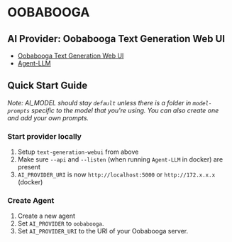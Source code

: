 # OOBABOOGA

## AI Provider: Oobabooga Text Generation Web UI

- [Oobabooga Text Generation Web UI](https://github.com/oobabooga/text-generation-webui)
- [Agent-LLM](https://github.com/Josh-XT/Agent-LLM)

## Quick Start Guide
_Note: AI_MODEL should stay `default` unless there is a folder in `model-prompts` specific to the model that you're using. You can also create one and add your own prompts._

### Start provider locally
1. Setup `text-generation-webui` from above
1. Make sure `--api` and `--listen` (when running `Agent-LLM` in docker) are present
1. `AI_PROVIDER_URI` is now `http://localhost:5000` or `http://172.x.x.x` (docker)

### Create Agent 
1. Create a new agent
1. Set `AI_PROVIDER` to `oobabooga`.
1. Set `AI_PROVIDER_URI` to the URI of your Oobabooga server.
